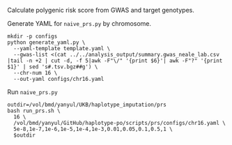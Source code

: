 Calculate polygenic risk score from GWAS and target genotypes.

Generate YAML for `naive_prs.py` by chromosome.

```
mkdir -p configs
python generate_yaml.py \
  --yaml-template template.yaml \
  --gwas-list <(cat ../../analysis_output/summary.gwas_neale_lab.csv |tail -n +2 | cut -d, -f 5|awk -F"\/" '{print $6}'| awk -F"?" '{print $1}' | sed 's#.tsv.bgz##g') \
  --chr-num 16 \
  --out-yaml configs/chr16.yaml
```

Run `naive_prs.py`

```
outdir=/vol/bmd/yanyul/UKB/haplotype_imputation/prs
bash run_prs.sh \
  16 \
  /vol/bmd/yanyul/GitHub/haplotype-po/scripts/prs/configs/chr16.yaml \
  5e-8,1e-7,1e-6,1e-5,1e-4,1e-3,0.01,0.05,0.1,0.5,1 \
  $outdir
```
